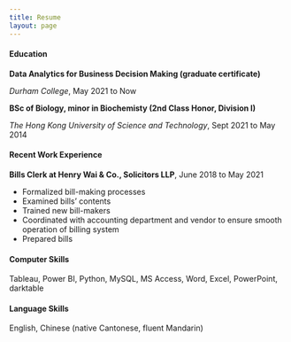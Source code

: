 ```yaml
---
title: Resume
layout: page
---
```

#### Education
**Data Analytics for Business Decision Making (graduate certificate)**

*Durham College*, May 2021 to Now

**BSc of Biology, minor in Biochemisty (2nd Class Honor, Division I)**

*The Hong Kong University of Science and Technology*, Sept 2021 to May 2014

#### Recent Work Experience
**Bills Clerk at Henry Wai & Co., Solicitors LLP**, June 2018 to May 2021
- Formalized bill-making processes
- Examined bills’ contents
- Trained new bill-makers
- Coordinated with accounting department and vendor to ensure smooth operation of billing system
- Prepared bills

#### Computer Skills
Tableau, Power BI, Python, MySQL, MS Access, Word, Excel, PowerPoint, darktable

#### Language Skills
English, Chinese (native Cantonese, fluent Mandarin)
